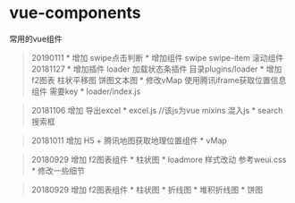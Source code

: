 # vue-components
常用的vue组件
> 20190111
    * 增加 swipe点击判断
    * 增加组件 swipe swipe-item 滚动组件
> 20181127 
    * 增加插件 loader 加载状态条插件  目录plugins/loader
    * 增加 f2图表 柱状平移图 饼图文本图
    * 修改vMap 使用腾讯iframe获取位置信息组件 需要key
    * loader/index.js

> 20181106 增加 导出excel
    * excel.js //该js为vue mixins 混入js
    * search 搜索框

> 20181011 增加 H5 + 腾讯地图获取地理位置组件
    * vMap
    
> 20180929 增加 f2图表组件 
    * 柱状图
    * loadmore 样式改动 参考weui.css
    * 修改一些细节
    
> 20180929 增加 f2图表组件 
    * 柱状图
    * 折线图
    * 堆积折线图
    * 饼图
